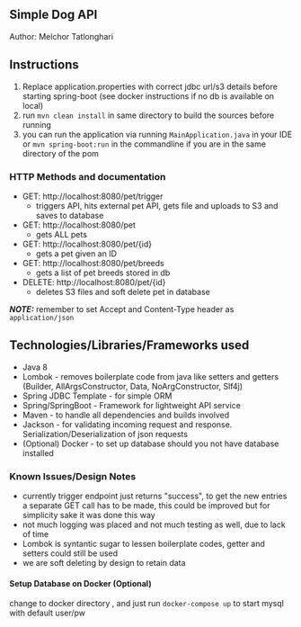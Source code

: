 
## Simple Dog API

Author: Melchor Tatlonghari

## Instructions
1. Replace application.properties with correct jdbc url/s3 details before starting spring-boot
(see docker instructions if no db is available on local)
2. run `mvn clean install` in same directory to build the sources before running
3. you can run the application via running `MainApplication.java` in your IDE or `mvn spring-boot:run` in the 
commandline if you are in the same directory of the pom


### HTTP Methods and documentation
- GET: http://localhost:8080/pet/trigger
    - triggers API, hits external pet API, gets file and uploads to S3 and saves to database
- GET: http://localhost:8080/pet
    - gets ALL pets
- GET: http://localhost:8080/pet/{id}
    - gets a pet given an ID
- GET: http://localhost:8080/pet/breeds
    - gets a list of pet breeds stored in db
- DELETE: http://localhost:8080/pet/{id}
    - deletes S3 files and soft delete pet in database

***NOTE:***
remember to set Accept and Content-Type header as
`application/json`



## Technologies/Libraries/Frameworks used
- Java 8
-  Lombok - removes boilerplate code from java like setters and getters
(Builder, AllArgsConstructor, Data, NoArgConstructor, Slf4j)
- Spring JDBC Template - for simple ORM 
- Spring/SpringBoot - Framework for lightweight API service
- Maven - to handle all dependencies and builds involved
- Jackson - for validating incoming request and response. Serialization/Deserialization of json requests
- (Optional) Docker - to set up database should you not have database installed 

### Known Issues/Design Notes
- currently trigger endpoint just returns "success", to get the new entries a separate GET call has to be made,
this could be improved but for simplicity sake it was done this way
- not much logging was placed and not much testing as well, due to lack of time
- Lombok is syntantic sugar to lessen boilerplate codes, getter and setters could still be used
- we are soft deleting by design to retain data

#### Setup Database on Docker (Optional)
change to docker directory , and just run `docker-compose up` to start mysql with default user/pw
